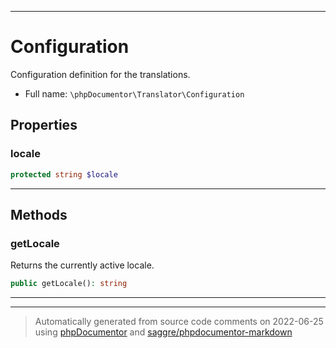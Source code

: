 ***

# Configuration

Configuration definition for the translations.



* Full name: `\phpDocumentor\Translator\Configuration`



## Properties


### locale



```php
protected string $locale
```






***

## Methods


### getLocale

Returns the currently active locale.

```php
public getLocale(): string
```











***


***
> Automatically generated from source code comments on 2022-06-25 using [phpDocumentor](http://www.phpdoc.org/) and [saggre/phpdocumentor-markdown](https://github.com/Saggre/phpDocumentor-markdown)
